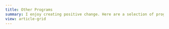 ```yaml
---
title: Other Programs
summary: I enjoy creating positive change. Here are a selection of programs and activities I have been engaged in over the past few years.
view: article-grid
---
```

